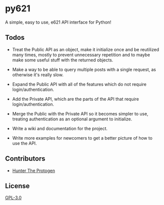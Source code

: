 # py621

A simple, easy to use, e621 API interface for Python!

## Todos

- Treat the Public API as an object, make it initialize once and be reutilized many times, mostly to prevent unnecessary repetition and to maybe make some useful stuff with the returned objects.

- Make a way to be able to query multiple posts with a single request, as otherwise it's really slow.

- Expand the Public API with all of the features which do not require login/authentication.

- Add the Private API, which are the parts of the API that require login/authentication.

- Merge the Public with the Private API so it becomes simpler to use, treating authentication as an optional argument to initialize.

- Write a wiki and documentation for the project.

- Write more examples for newcomers to get a better picture of how to use the API.

## Contributors

- [Hunter The Protogen](https://github.com/Hunter-The-Furry)

## License

[GPL-3.0](https://choosealicense.com/licenses/gpl-3.0/)
